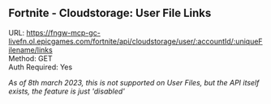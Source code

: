## Fortnite - Cloudstorage: User File Links

URL: https://fngw-mcp-gc-livefn.ol.epicgames.com/fortnite/api/cloudstorage/user/:accountId/:uniqueFilename/links \
Method: GET \
Auth Required: Yes

_As of 8th march 2023, this is not supported on User Files, but the API itself exists, the feature is just 'disabled'_
